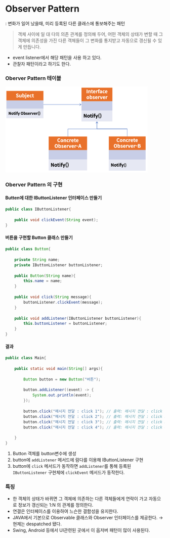 # Observer Pattern
: 변화가 일어 났을때, 미리 등록된 다른 클래스에 통보해주는 패턴
> 객체 사이에 일 대 다의 의존 관계를 정의해 두어, 어떤 객체의 상태가 변할 때 그 객체에 의존성을 가진 다른 객체들이 그 변화를 통지받고 자동으로 갱신될 수 있게 만듭니다.


- event listener에서 해당 패턴을 사용 하고 있다.
- 관찰자 패턴이라고 하기도 한다.

### Oberver Pattern 테이블
<img width=450px src=./img/observer-pattern-table.png>

### Oberver Pattern 의 구현
#### Butten에 대한 IButtonListener 인터페이스 만들기
```java
public class IButtonListener{

    public void clickEvent(String event);
}
```
#### 버튼을 구현할 Button 클래스 만들기
```java
public class Button{

    private String name;
    private IButtonListener buttonListener;

    public Button(String name){
        this.name = name;
    }

    public void click(String message){
        buttonListener.clickEvent(message);
    }

    public void addListener(IButtonListener buttonListener){
        this.buttonListener = buttonListener;
    }
}
```

#### 결과
```java
public class Main{

    public static void main(String[] args){

        Button button = new Button("버튼");

        button.addListener((event) -> {
            System.out.println(event);
        });

        button.click("메시지 전달 : click 1"); // 출력: 메시지 전달 : click 1
        button.click("메시지 전달 : click 2"); // 출력: 메시지 전달 : click 2
        button.click("메시지 전달 : click 3"); // 출력: 메시지 전달 : click 3
        button.click("메시지 전달 : click 4"); // 출력: 메시지 전달 : click 4

    }
}
```
1. Button 객체를 button변수에 생성
2. button에 `addListener` 메서드에 람다를 이용해 IButtonListener 구현
3. button에 `click` 메서드가 동작하면 `addListener`를 통해 등록된 `IButtonListener` 구현체에 `clickEvent` 메서드가  동작한다.

### 특징
- 한 객체의 상태가 바뀌면 그 객체에 의존하는 다른 객체들에게 연락이 가고 자동으로 정보가 갱신되는 1:N 의 관계를 정의한다.
- 연결은 인터페이스를 이용하여 느슨한 결함성을 유지한다.
- JAVA에서 기본으로 Observable 클래스와 Observer 인터페이스를 제공한다. &rarr; 현제는 despatched 됐다.
- Swing, Android 등에서 UI관련된 곳에서 이 옵저버 패턴이 많이 사용된다.
